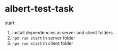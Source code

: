 # albert-test-task
start:
1. install dependencies in server and client folders
2. <code>npm run start</code> in server folder
3. <code>npm run start</code> in client folder 
